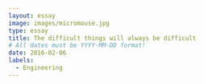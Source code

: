 ```yaml
---
layout: essay
image: images/micromouse.jpg
type: essay
title: The difficult things will always be difficult
# All dates must be YYYY-MM-DD format!
date: 2016-02-06
labels:
  - Engineering
---
```


